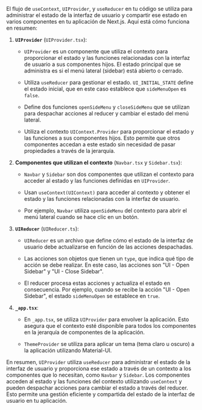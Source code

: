 El flujo de `useContext`, `UIProvider`, y `useReducer` en tu código se utiliza para administrar el estado de la interfaz de usuario y compartir ese estado en varios componentes en tu aplicación de Next.js. Aquí está cómo funciona en resumen:

1. **`UIProvider`** (`UIProvider.tsx`):
   - `UIProvider` es un componente que utiliza el contexto para proporcionar el estado y las funciones relacionadas con la interfaz de usuario a sus componentes hijos. El estado principal que se administra es si el menú lateral (sidebar) está abierto o cerrado.

   - Utiliza `useReducer` para gestionar el estado. `UI_INITIAL_STATE` define el estado inicial, que en este caso establece que `sideMenuOpen` es `false`.

   - Define dos funciones `openSideMenu` y `closeSideMenu` que se utilizan para despachar acciones al reducer y cambiar el estado del menú lateral.

   - Utiliza el contexto `UIContext.Provider` para proporcionar el estado y las funciones a sus componentes hijos. Esto permite que otros componentes accedan a este estado sin necesidad de pasar propiedades a través de la jerarquía.

2. **Componentes que utilizan el contexto** (`Navbar.tsx` y `Sidebar.tsx`):
   - `Navbar` y `Sidebar` son dos componentes que utilizan el contexto para acceder al estado y las funciones definidas en `UIProvider`.

   - Usan `useContext(UIContext)` para acceder al contexto y obtener el estado y las funciones relacionadas con la interfaz de usuario.

   - Por ejemplo, `Navbar` utiliza `openSideMenu` del contexto para abrir el menú lateral cuando se hace clic en un botón.

3. **`UIReducer`** (`UIReducer.ts`):
   - `UIReducer` es un archivo que define cómo el estado de la interfaz de usuario debe actualizarse en función de las acciones despachadas.

   - Las acciones son objetos que tienen un `type`, que indica qué tipo de acción se debe realizar. En este caso, las acciones son "UI - Open Sidebar" y "UI - Close Sidebar".

   - El reducer procesa estas acciones y actualiza el estado en consecuencia. Por ejemplo, cuando se recibe la acción "UI - Open Sidebar", el estado `sideMenuOpen` se establece en `true`.

4. **`_app.tsx`**:
   - En `_app.tsx`, se utiliza `UIProvider` para envolver la aplicación. Esto asegura que el contexto esté disponible para todos los componentes en la jerarquía de componentes de la aplicación.

   - `ThemeProvider` se utiliza para aplicar un tema (tema claro u oscuro) a la aplicación utilizando Material-UI.

En resumen, `UIProvider` utiliza `useReducer` para administrar el estado de la interfaz de usuario y proporciona ese estado a través de un contexto a los componentes que lo necesitan, como `Navbar` y `Sidebar`. Los componentes acceden al estado y las funciones del contexto utilizando `useContext` y pueden despachar acciones para cambiar el estado a través del reducer. Esto permite una gestión eficiente y compartida del estado de la interfaz de usuario en tu aplicación.